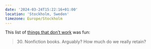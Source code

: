 ```yaml
---
date: '2024-03-24T15:22:16+01:00'
location: 'Stockholm, Sweden'
timezone: Europe/Stockholm
---
```

This list of [things that don’t work](https://dynomight.net/things/) was fun:

> 30. Nonfiction books. Arguably? How much do we really retain?

